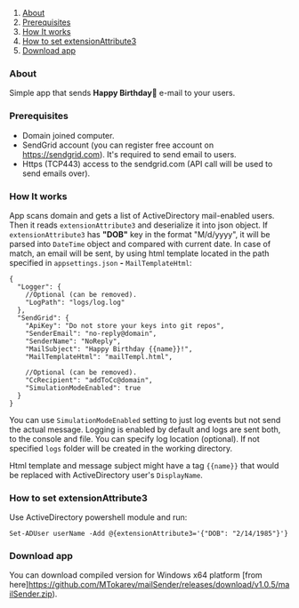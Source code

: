 1. [About](#About)
2. [Prerequisites](#Prerequisites)
3. [How It works](#How-It-Works)
4. [How to set extensionAttribute3](#How-to-set-extensionAttribute3)
5. [Download app](#Download-app)

### About

Simple app that sends **Happy Birthday🎉** e-mail to your users.

### Prerequisites

- Domain joined computer.
- SendGrid account (you can register free account on https://sendgrid.com). It's required to send email to users.
- Https (TCP443) access to the sendgrid.com (API call will be used to send emails over).

### How It works

App scans domain and gets a list of ActiveDirectory mail-enabled users. Then it reads `extensionAttribute3` and deserialize it into json object.
If `extensionAttribute3` has **"DOB"** key in the format "M/d/yyyy", it will be parsed into `DateTime` object and compared with current date. 
In case of match, an email will be sent, by using html template located in the path specified in `appsettings.json` **-** `MailTemplateHtml`:

```
{
  "Logger": {
    //Optional (can be removed).
    "LogPath": "logs/log.log"
  },
  "SendGrid": {
    "ApiKey": "Do not store your keys into git repos",
    "SenderEmail": "no-reply@domain",
    "SenderName": "NoReply",
    "MailSubject": "Happy Birthday {{name}}!",
    "MailTemplateHtml": "mailTempl.html",

    //Optional (can be removed).
    "CcRecipient": "addToCc@domain",
    "SimulationModeEnabled": true
  }
}
```

You can use `SimulationModeEnabled` setting to just log events but not send the actual message.
Logging is enabled by default and logs are sent both, to the console and file. You can specify log location (optional). If not specified `logs` folder will be created in the working directory.

Html template and message subject might have a tag `{{name}}` that would be replaced with ActiveDirectory user's `DisplayName`.

### How to set extensionAttribute3

Use ActiveDirectory powershell module and run:

```
Set-ADUser userName -Add @{extensionAttribute3='{"DOB": "2/14/1985"}'}
```

### Download app

You can download compiled version for Windows x64 platform [from here]https://github.com/MTokarev/mailSender/releases/download/v1.0.5/mailSender.zip).

